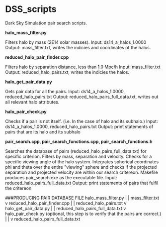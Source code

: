 # DSS_scripts
Dark Sky Simulation pair search scripts.

**halo_mass_filter.py**

Filters halo by mass (2E14 solar masses). 
Input: ds14_a_halos_1.0000
Output: mass_filter.txt, writes the indicies and coordinates of the halos.

**reduced_halo_pair_finder.cpp**

Filters halo by separation distance, less than 1.0 Mpc/h
Input: mass_filter.txt
Output: reduced_halo_pairs.txt, writes the indicies the halos.

**halo_get_pair_data.py**

Gets pair data for all the pairs.
Input: ds14_a_halos_1.0000, reduced_halo_pairs.txt
Output: reduced_halo_pairs_full_data.txt, writes out all relevant halo attributes.

**halo_pair_check.py**

Checks if a pair is not itself. (i.e. In the case of halo and its subhalo.)
Input: ds14_a_halos_1.0000, reduced_halo_pairs.txt
Output: print statements of pairs that are its halo and its subhalo

**pair_search.cpp, pair_search_functions.cpp, pair_search_functions.h**

Searches the database of pairs (reduced_halo_pairs_full_data.txt) for specific criterion.
Filters by mass, separation and velocity. Checks for a specific viewing angle of the
halo system. Integrates spherical coordinates phi and theta over the entire "viewing" sphere
and checks if the projected separation and projected velocity are within our search critereon.
Makefile produces pair_search.exe as the executable file.
Input: reduced_halo_pairs_full_data.txt
Output: print statements of pairs that fulfil the critereon

###PRODUCING PAIR DATABASE FILE
halo_mass_filter.py
        |
        | mass_filter.txt
        v
reduced_halo_pair_finder.cpp
        |
        | reduced_halo_pairs.txt
        v
halo_get_pair_data.py
        |
        | reduced_halo_pairs_full_data.txt
        v
halo_pair_check.py (optional, this step is to verify that the pairs are correct.)
        |
        |
        v
reduced_halo_pairs_full_data.txt
